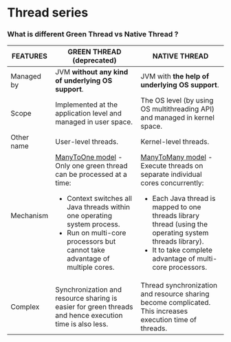 # Thread series

### What is different Green Thread vs Native Thread ?

| FEATURES   | GREEN THREAD (deprecated)                                                                                                                           | NATIVE THREAD                                                                                                                                  |
| ---------- | --------------------------------------------------------------------------------------------------------------------------------------------------- | ---------------------------------------------------------------------------------------------------------------------------------------------- |
| Managed by | JVM **without any kind of underlying OS support**.                                                                                                       | JVM with **the help of underlying OS support**.                                                                                                     |
| Scope      | Implemented at the application level and managed in user space.                                                                                      | The OS level (by using OS multithreading API) and managed in kernel space.                                                                      |
| Other name | User-level threads.                                                                                                                                | Kernel-level threads.                                                                                                                         |
| Mechanism      |  [ManyToOne model](https://docs.oracle.com/cd/E19455-01/806-3461/ch2mt-41/index.html) - Only one green thread can be processed at a time: <br/> <ul><li>Context switches all Java threads within one operating system process.</li><li>Run on multi-core processors but cannot take advantage of multiple cores.</li></ul>  | [ManyToMany model](https://docs.oracle.com/cd/E19455-01/806-3461/ch2mt-31/index.html) - Execute threads on separate individual cores concurrently: <br/> <ul><li>Each Java thread is mapped to one threads library thread (using the operating system threads library).</li><li>It to take complete advantage of multi-core processors.</li></ul> |
| Complex    | Synchronization and resource sharing is easier for green threads and hence execution time is also less.                                             | Thread synchronization and resource sharing become complicated. This increases execution time of threads.                                      |
